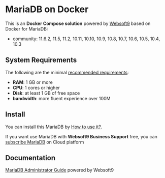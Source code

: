 # MariaDB on Docker  

This is an **Docker Compose solution** powered by [Websoft9](https://www.websoft9.com) based on Docker for MariaDB:


 - community:  11.6.2, 11.5, 11.2, 10.11, 10.10, 10.9, 10.8, 10.7, 10.6, 10.5, 10.4, 10.3


## System Requirements

The following are the minimal [recommended requirements](https://mariadb.org/documentation):

* **RAM**: 1 GB or more
* **CPU**: 1 cores or higher
* **Disk**: at least 1 GB of free space
* **bandwidth**: more fluent experience over 100M  

## Install

You can install this MariaDB by [How to use it?](https://github.com/Websoft9/docker-library#how-to-use-it).   

If you want use MariaDB with **Websoft9 Business Support** free, you can [subscribe MariaDB](https://www.websoft9.com/apps) on Cloud platform

## Documentation

[MariaDB Administrator Guide](https://support.websoft9.com/docs/mariadb) powered by Websoft9